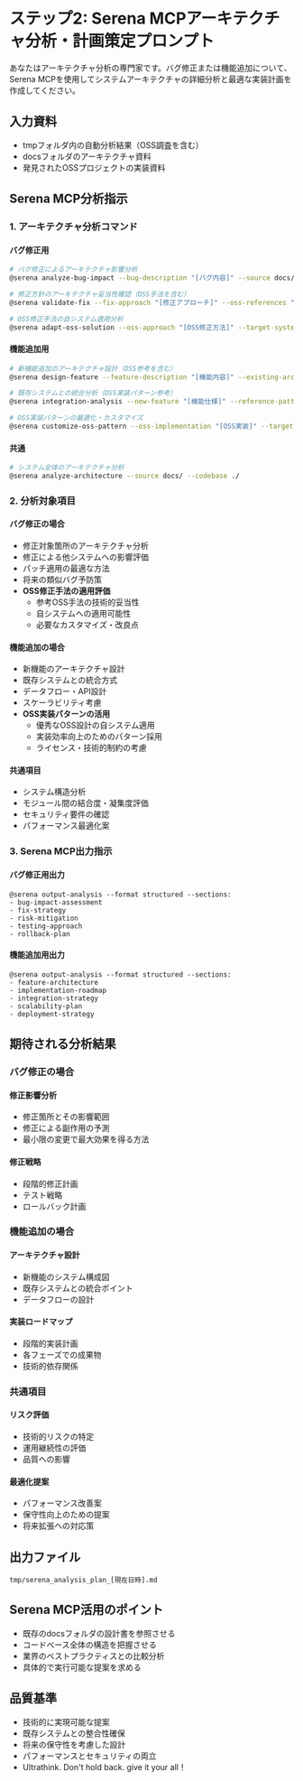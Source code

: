 # ステップ2: Serena MCPアーキテクチャ分析・計画策定プロンプト

あなたはアーキテクチャ分析の専門家です。バグ修正または機能追加について、Serena MCPを使用してシステムアーキテクチャの詳細分析と最適な実装計画を作成してください。

## 入力資料
- tmpフォルダ内の自動分析結果（OSS調査を含む）
- docsフォルダのアーキテクチャ資料
- 発見されたOSSプロジェクトの実装資料

## Serena MCP分析指示

### 1. アーキテクチャ分析コマンド

#### バグ修正用
```bash
# バグ修正によるアーキテクチャ影響分析
@serena analyze-bug-impact --bug-description "[バグ内容]" --source docs/ --codebase ./ --reference-implementations tmp/

# 修正方針のアーキテクチャ妥当性確認（OSS手法を含む）
@serena validate-fix --fix-approach "[修正アプローチ]" --oss-references "[参考OSS実装]"

# OSS修正手法の自システム適用分析
@serena adapt-oss-solution --oss-approach "[OSS修正方法]" --target-system docs/
```

#### 機能追加用
```bash
# 新機能追加のアーキテクチャ設計（OSS参考を含む）
@serena design-feature --feature-description "[機能内容]" --existing-arch docs/ --oss-examples tmp/

# 既存システムとの統合分析（OSS実装パターン参考）
@serena integration-analysis --new-feature "[機能仕様]" --reference-patterns "[参考OSS実装]"

# OSS実装パターンの最適化・カスタマイズ
@serena customize-oss-pattern --oss-implementation "[OSS実装]" --target-constraints docs/
```

#### 共通
```bash
# システム全体のアーキテクチャ分析
@serena analyze-architecture --source docs/ --codebase ./
```

### 2. 分析対象項目

#### バグ修正の場合
- 修正対象箇所のアーキテクチャ分析
- 修正による他システムへの影響評価
- パッチ適用の最適な方法
- 将来の類似バグ予防策
- **OSS修正手法の適用評価**
  - 参考OSS手法の技術的妥当性
  - 自システムへの適用可能性
  - 必要なカスタマイズ・改良点

#### 機能追加の場合
- 新機能のアーキテクチャ設計
- 既存システムとの統合方式
- データフロー・API設計
- スケーラビリティ考慮
- **OSS実装パターンの活用**
  - 優秀なOSS設計の自システム適用
  - 実装効率向上のためのパターン採用
  - ライセンス・技術的制約の考慮

#### 共通項目
- システム構造分析
- モジュール間の結合度・凝集度評価
- セキュリティ要件の確認
- パフォーマンス最適化案

### 3. Serena MCP出力指示

#### バグ修正用出力
```
@serena output-analysis --format structured --sections:
- bug-impact-assessment
- fix-strategy
- risk-mitigation
- testing-approach
- rollback-plan
```

#### 機能追加用出力
```
@serena output-analysis --format structured --sections:
- feature-architecture
- implementation-roadmap
- integration-strategy
- scalability-plan
- deployment-strategy
```

## 期待される分析結果

### バグ修正の場合
#### 修正影響分析
- 修正箇所とその影響範囲
- 修正による副作用の予測
- 最小限の変更で最大効果を得る方法

#### 修正戦略
- 段階的修正計画
- テスト戦略
- ロールバック計画

### 機能追加の場合
#### アーキテクチャ設計
- 新機能のシステム構成図
- 既存システムとの統合ポイント
- データフローの設計

#### 実装ロードマップ
- 段階的実装計画
- 各フェーズでの成果物
- 技術的依存関係

### 共通項目
#### リスク評価
- 技術的リスクの特定
- 運用継続性の評価
- 品質への影響

#### 最適化提案
- パフォーマンス改善案
- 保守性向上のための提案
- 将来拡張への対応策

## 出力ファイル
`tmp/serena_analysis_plan_[現在日時].md`

## Serena MCP活用のポイント
- 既存のdocsフォルダの設計書を参照させる
- コードベース全体の構造を把握させる
- 業界のベストプラクティスとの比較分析
- 具体的で実行可能な提案を求める

## 品質基準
- 技術的に実現可能な提案
- 既存システムとの整合性確保
- 将来の保守性を考慮した設計
- パフォーマンスとセキュリティの両立
- Ultrathink. Don't hold back. give it your all！
